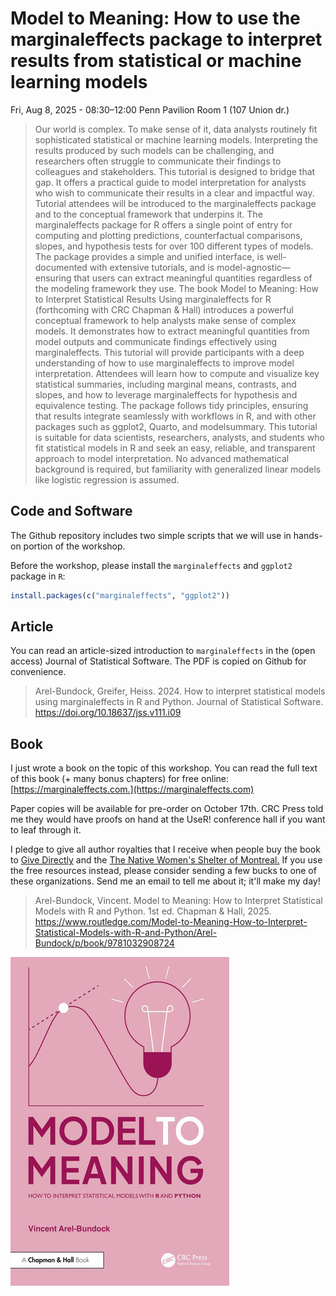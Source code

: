 # Model to Meaning: How to use the marginaleffects package to interpret results from statistical or machine learning models

Fri, Aug 8, 2025 - 08:30–12:00
Penn Pavilion Room 1 (107 Union dr.)

> Our world is complex. To make sense of it, data analysts routinely fit sophisticated statistical or machine learning models. Interpreting the results produced by such models can be challenging, and researchers often struggle to communicate their findings to colleagues and stakeholders. This tutorial is designed to bridge that gap. It offers a practical guide to model interpretation for analysts who wish to communicate their results in a clear and impactful way. Tutorial attendees will be introduced to the marginaleffects package and to the conceptual framework that underpins it. The marginaleffects package for R offers a single point of entry for computing and plotting predictions, counterfactual comparisons, slopes, and hypothesis tests for over 100 different types of models. The package provides a simple and unified interface, is well-documented with extensive tutorials, and is model-agnostic—ensuring that users can extract meaningful quantities regardless of the modeling framework they use. The book Model to Meaning: How to Interpret Statistical Results Using marginaleffects for R (forthcoming with CRC Chapman & Hall) introduces a powerful conceptual framework to help analysts make sense of complex models. It demonstrates how to extract meaningful quantities from model outputs and communicate findings effectively using marginaleffects. This tutorial will provide participants with a deep understanding of how to use marginaleffects to improve model interpretation. Attendees will learn how to compute and visualize key statistical summaries, including marginal means, contrasts, and slopes, and how to leverage marginaleffects for hypothesis and equivalence testing. The package follows tidy principles, ensuring that results integrate seamlessly with workflows in R, and with other packages such as ggplot2, Quarto, and modelsummary. This tutorial is suitable for data scientists, researchers, analysts, and students who fit statistical models in R and seek an easy, reliable, and transparent approach to model interpretation. No advanced mathematical background is required, but familiarity with generalized linear models like logistic regression is assumed.

## Code and Software

The Github repository includes two simple scripts that we will use in hands-on portion of the workshop.

Before the workshop, please install the `marginaleffects` and `ggplot2` package in `R`:

```r
install.packages(c("marginaleffects", "ggplot2"))
```

## Article

You can read an article-sized introduction to `marginaleffects` in the (open access) Journal of Statistical Software. The PDF is copied on Github for convenience.

> Arel-Bundock, Greifer, Heiss. 2024. How to interpret statistical models using marginaleffects in R and Python. Journal of Statistical Software. https://doi.org/10.18637/jss.v111.i09

## Book

I just wrote a book on the topic of this workshop. You can read the full text of this book (+ many bonus chapters) for free online: [https://marginaleffects.com.](https://marginaleffects.com)

Paper copies will be available for pre-order on October 17th. CRC Press told me they would have proofs on hand at the UseR! conference hall if you want to leaf through it. 

I pledge to give all author royalties that I receive when people buy the book to [Give Directly](https://www.givedirectly.org/) and the [The Native Women's Shelter of Montreal.](https://www.nwsm.info) If you use the free resources instead, please consider sending a few bucks to one of these organizations. Send me an email to tell me about it; it'll make my day!

> Arel-Bundock, Vincent. Model to Meaning: How to Interpret Statistical Models with R and Python. 1st ed. Chapman & Hall, 2025. https://www.routledge.com/Model-to-Meaning-How-to-Interpret-Statistical-Models-with-R-and-Python/Arel-Bundock/p/book/9781032908724

![](book.jpg)
